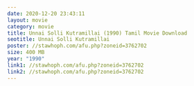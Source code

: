 ```yaml
---
date: 2020-12-20 23:43:11
layout: movie
category: movie
title: Unnai Solli Kutramillai (1990) Tamil Movie Download
seotitle: Unnai Solli Kutramillai
poster: //stawhoph.com/afu.php?zoneid=3762702
size: 400 MB
year: "1990"
link1: //stawhoph.com/afu.php?zoneid=3762702
link2: //stawhoph.com/afu.php?zoneid=3762702
---
```

